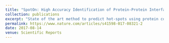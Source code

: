 ```yaml
---
title: "SpotOn: High Accuracy Identification of Protein-Protein Interface Hot-Spots."
collection: publications
excerpt: "State of the art method to predict hot-spots using protein complex structure and sequence information and ensemble machine-learning."
permalink: https://www.nature.com/articles/s41598-017-08321-2
date: 2017-08-14
venue: Scientific Reports
---
```

